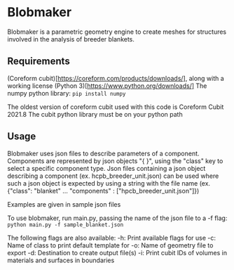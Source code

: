 # Blobmaker

Blobmaker is a parametric geometry engine to create meshes for structures involved in the analysis of breeder blankets.

## Requirements
(Coreform cubit)[https://coreform.com/products/downloads/], along with a working license
(Python 3)[https://www.python.org/downloads/]
The numpy python library: `pip install numpy`

The oldest version of coreform cubit used with this code is Coreform Cubit 2021.8
The cubit python library must be on your python path

## Usage
Blobmaker uses json files to describe parameters of a component.
Components are represented by json objects "{ }", using the "class" key to select a specific component type.
Json files containing a json object describing a component (ex. hcpb_breeder_unit.json) can be used where such a json object is expected by using a string with the file name (ex. {"class": "blanket" ... "components" : \["hpcb_breeder_unit.json"]})

Examples are given in sample json files

To use blobmaker, run main.py, passing the name of the json file to a -f flag:
```python main.py -f sample_blanket.json```

The following flags are also available:
-h: Print available flags for use
-c: Name of class to print default template for
-o: Name of geometry file to export
-d: Destination to create output file(s)
-i: Print cubit IDs of volumes in materials and surfaces in boundaries